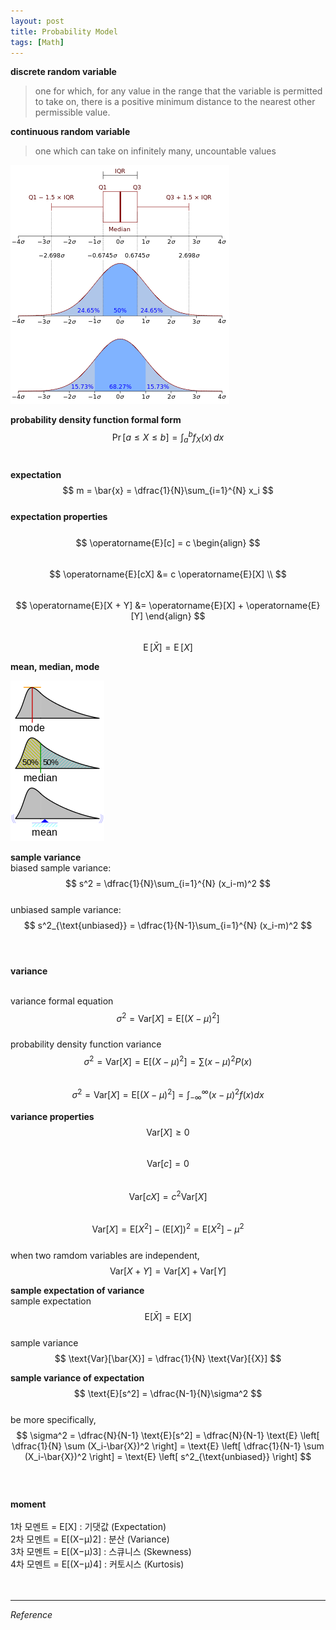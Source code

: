 ```yaml
---
layout: post
title: Probability Model
tags: [Math]
---
```

**discrete random variable** <br/>
> one for which, for any value in the range that the variable is permitted to take on, there is a positive minimum distance to the nearest other permissible value.



**continuous random variable** <br/>
> one which can take on infinitely many, uncountable values


![alt text](/assets/img/pdf.png)

**probability density function formal form** <br/>
$$
\Pr[a\leq X\leq b]=\int _{a}^{b}f_{X}(x)\,dx
$$
<br/>



**expectation** <br/>
$$
m = \bar{x} = \dfrac{1}{N}\sum_{i=1}^{N} x_i
$$
<br/>
**expectation properties** <br/>
<br/>
$$
\operatorname{E}[c] = c
\begin{align}
$$
<br/>
$$
\operatorname{E}[cX]    &= c \operatorname{E}[X] \\
$$
<br/>
$$
\operatorname{E}[X + Y] &=   \operatorname{E}[X] + \operatorname{E}[Y]
\end{align}
$$
<br/>
$$
\operatorname{E}[ \bar{X} ] = \operatorname{E}[X]
$$

**mean, median, mode** <br/>

![alt text](/assets/img/Visualisation_mode_median_mean.svg.png)


**sample variance** <br/>
biased sample variance:
$$
s^2 = \dfrac{1}{N}\sum_{i=1}^{N} (x_i-m)^2
$$
<br/>
unbiased sample variance:
$$
s^2_{\text{unbiased}} = \dfrac{1}{N-1}\sum_{i=1}^{N} (x_i-m)^2
$$
<br/>
<br/>

**variance** <br/>
<br/>

variance formal equation
$$
\sigma^2 = \text{Var}[X] = \text{E}[(X - \mu)^2]
$$
<br/>
probability density function variance
<br/>
$$
\sigma^2 = \text{Var}[X] = \text{E}[(X - \mu)^2] =  \sum (x - \mu)^2 P(x)
$$
<br/>
$$
\sigma^2 = \text{Var}[X] = \text{E}[(X - \mu)^2] = \int_{-\infty}^{\infty} (x - \mu)^2 f(x)dx
$$

**variance properties** <br/>
$$
\text{Var}[X] \geq 0
$$
<br/>
$$
\text{Var}[c] = 0
$$
<br/>
$$
\text{Var}[cX] = c^2 \text{Var}[X]
$$
<br/>
$$
\text{Var}[X] = \text{E}[X^2] - (\text{E}[X])^2  = \text{E}[X^2] - \mu^2
$$
<br/>
when two ramdom variables are independent,
<br/>
$$
\text{Var}\left[ X + Y \right] =  \text{Var}\left[ X \right] + \text{Var}\left[ Y \right]
$$

**sample expectation of variance** <br/>
sample expectation
$$
\text{E}[\bar{X}] = \text{E}[{X}]
$$
<br/>
sample variance
$$
\text{Var}[\bar{X}] = \dfrac{1}{N} \text{Var}[{X}]
$$

**sample variance of expectation** <br/>
$$
\text{E}[s^2] = \dfrac{N-1}{N}\sigma^2
$$
<br/>
be more specifically,
<br/>
$$
\sigma^2
= \dfrac{N}{N-1} \text{E}[s^2]
= \dfrac{N}{N-1} \text{E} \left[ \dfrac{1}{N} \sum (X_i-\bar{X})^2 \right]
= \text{E} \left[ \dfrac{1}{N-1} \sum (X_i-\bar{X})^2 \right]
= \text{E} \left[ s^2_{\text{unbiased}} \right]
$$
<br/>
<br/>
<br/>
**moment** <br/>
<br/>
1차 모멘트 =  E[X]  : 기댓값 (Expectation) <br/>
2차 모멘트 =  E[(X−μ)2]  : 분산 (Variance) <br/>
3차 모멘트 =  E[(X−μ)3]  : 스큐니스 (Skewness) <br/>
4차 모멘트 =  E[(X−μ)4]  : 커토시스 (Kurtosis) <br/>
<br/>
<br/>



***
*Reference*
